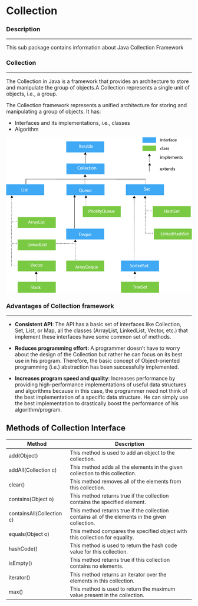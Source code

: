 # Collection

### Description

-------
This sub package contains information about Java Collection Framework

### Collection

-------
The Collection in Java is a framework that provides an architecture to store and manipulate the group of objects.A Collection represents a single unit of objects, i.e., a group.

The Collection framework represents a unified architecture for storing and manipulating a group of objects. It has:
- Interfaces and its implementations, i.e., classes
- Algorithm

![Collection](./java-collection-hierarchy.png)

### Advantages of Collection framework

------

- **Consistent API**: The API has a basic set of interfaces like Collection, Set, List, or Map, all the classes (ArrayList, LinkedList, Vector, etc.) that implement these interfaces have some common set of methods.

- **Reduces programming effort:** A programmer doesn’t have to worry about the design of the Collection but rather he can focus on its best use in his program. Therefore, the basic concept of Object-oriented programming (i.e.) abstraction has been successfully implemented.

- **Increases program speed and quality**: Increases performance by providing high-performance implementations of useful data structures and algorithms because in this case, the programmer need not think of the best implementation of a specific data structure. He can simply use the best implementation to drastically boost the performance of his algorithm/program.
 
## Methods of Collection Interface

| Method                    | Description                                                                                      |
|---------------------------|--------------------------------------------------------------------------------------------------|
| add(Object)               | This method is used to add an object to the collection.                                          |
| addAll(Collection c)      | This method adds all the elements in the given collection to this collection.                    |
| clear()                   | This method removes all of the elements from this collection.                                    |
| contains(Object o)        | This method returns true if the collection contains the specified element.                       |
| containsAll(Collection c) | This method returns true if the collection contains all of the elements in the given collection. |
| equals(Object o)          | This method compares the specified object with this collection for equality.                     |
| hashCode()                | This method is used to return the hash code value for this collection.                           |
| isEmpty()                 | This method returns true if this collection contains no elements.                                |
| iterator()                | This method returns an iterator over the elements in this collection.                            |
| max()                     | This method is used to return the maximum value present in the collection.                       |


